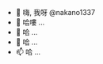 - 👋 嗨, 我呀 @nakano1337
- 👀 哈嘍 ...
- 🌱 哈 ...
- 💞️ 哈 ...
- 📫 哈 ...

<!---
nakano1337/nakano1337 is a ✨ special ✨ repository because its `README.md` (this file) appears on your GitHub profile.
You can click the Preview link to take a look at your changes.
--->
